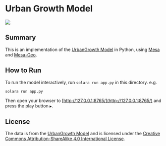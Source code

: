 # Urban Growth Model

[![](https://img.youtube.com/vi/UNtTJL5N83g/0.jpg)](https://www.youtube.com/watch?v=UNtTJL5N83g)

## Summary

This is an implementation of the [UrbanGrowth Model](https://github.com/abmgis/abmgis/tree/master/Chapter06-IntegratingABMandGIS/Models/UrbanGrowth) in Python, using [Mesa](https://github.com/projectmesa/mesa) and [Mesa-Geo](https://github.com/projectmesa/mesa-geo).

## How to Run

To run the model interactively, run `solara run app.py` in this directory. e.g.

```bash
solara run app.py
```

Then open your browser to [http://127.0.0.1:8765/](http://127.0.0.1:8765/) and press the play button `▶`.

## License

The data is from the [UrbanGrowth Model](https://github.com/abmgis/abmgis/tree/master/Chapter06-IntegratingABMandGIS/Models/UrbanGrowth) and is licensed under the [Creative Commons Attribution-ShareAlike 4.0 International License](https://creativecommons.org/licenses/by-sa/4.0/).
